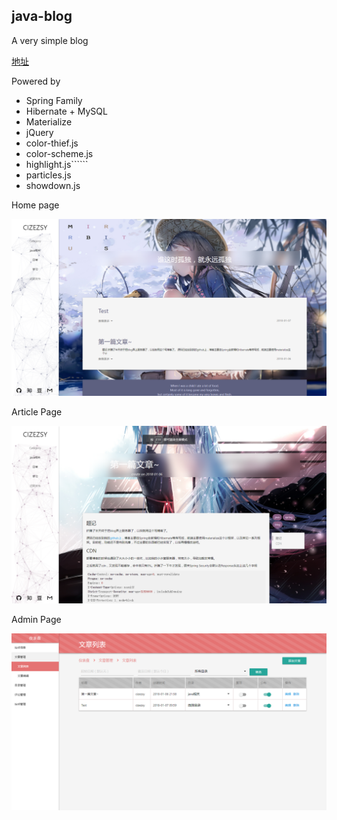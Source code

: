 ## java-blog

A very simple blog 

[地址](http://cizezsy.me/)

Powered by 
- Spring Family
- Hibernate + MySQL
- Materialize
- jQuery
- color-thief.js
- color-scheme.js
- highlight.js``````
- particles.js
- showdown.js

Home page

![Home page](https://raw.githubusercontent.com/cizezsy/java-blog/48ec179f1a7e7176dc70bfb9e8340cbea1ea99e2/image/home.png)

Article Page

![Article Page](https://raw.githubusercontent.com/cizezsy/java-blog/48ec179f1a7e7176dc70bfb9e8340cbea1ea99e2/image/article.png)

Admin Page

![Admin Page](https://raw.githubusercontent.com/cizezsy/java-blog/48ec179f1a7e7176dc70bfb9e8340cbea1ea99e2/image/admin.png)